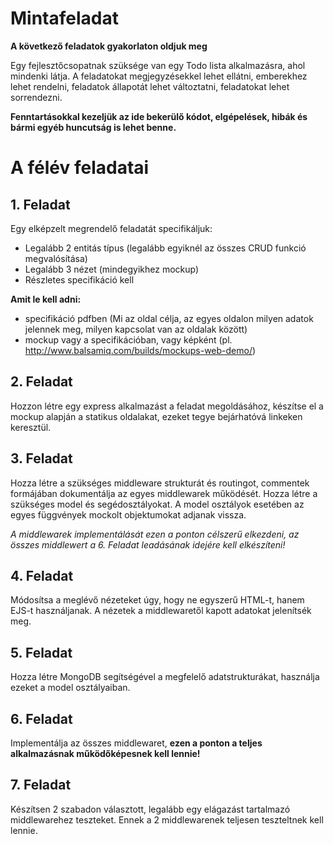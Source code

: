 # Mintafeladat

**A következő feladatok gyakorlaton oldjuk meg**

Egy fejlesztőcsopatnak szüksége van egy Todo lista alkalmazásra,
ahol mindenki látja. A feladatokat megjegyzésekkel lehet ellátni,
emberekhez lehet rendelni, feladatok állapotát lehet változtatni,
feladatokat lehet sorrendezni.

**Fenntartásokkal kezeljük az ide bekerülő kódot, elgépelések, hibák és bármi egyéb huncutság is lehet benne.**

# A félév feladatai

## 1. Feladat

Egy elképzelt megrendelő feladatát specifikáljuk:

- Legalább 2 entitás típus (legalább egyiknél az összes CRUD funkció megvalósítása)
- Legalább 3 nézet (mindegyikhez mockup)
- Részletes specifikáció kell

**Amit le kell adni:**

- specifikáció pdfben (Mi az oldal célja, az egyes oldalon milyen adatok jelennek meg, milyen kapcsolat van az oldalak között) 
- mockup vagy a specifikációban, vagy képként (pl. http://www.balsamiq.com/builds/mockups-web-demo/)

## 2. Feladat

Hozzon létre egy express alkalmazást a feladat megoldásához, készítse el a mockup alapján a statikus oldalakat, ezeket tegye bejárhatóvá linkeken keresztül.

## 3. Feladat

Hozza létre a szükséges middleware strukturát és routingot, commentek formájában dokumentálja az egyes middlewarek működését. Hozza létre a szükséges model és segédosztályokat. A model osztályok esetében az egyes függvények mockolt objektumokat adjanak vissza.

*A middlewarek implementálását ezen a ponton célszerű elkezdeni, az összes middlewert a 6. Feladat leadásának idejére kell elkészíteni!*

## 4. Feladat

Módosítsa a meglévő nézeteket úgy, hogy ne egyszerű HTML-t, hanem EJS-t használjanak. A nézetek a middlewaretől kapott adatokat jelenítsék meg.

## 5. Feladat

Hozza létre MongoDB segítségével a megfelelő adatstrukturákat, használja ezeket a model osztályaiban.

## 6. Feladat

Implementálja az összes middlewaret, **ezen a ponton a teljes alkalmazásnak működőképesnek kell lennie!**

## 7. Feladat

Készítsen 2 szabadon választott, legalább egy elágazást tartalmazó middlewarehez teszteket. Ennek a 2 middlewarenek teljesen teszteltnek kell lennie.